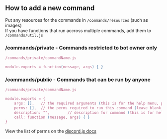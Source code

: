 ## How to add a new command
Put any resources for the commands in `/commands/resources` (such as images)  
If you have functions that run accross multiple commands, add them to `/commands/util.js`
### /commands/private - Commands restricted to bot owner only  
```javascript
/commands/private/commandName.js

module.exports = function(message, args) { }
```
### /commands/public - Commands that can be run by anyone  
```javascript
/commands/private/commandName.js

module.exports = {
	args: [],	// the required arguments (this is for the help menu, please wrap each on in <>, set this to a string if the amount of arguments isn't static, if it's a string wrap it in [])
	perms: [],	// the perms required to run this command (leave blank for anyone to be able to run it)
    description: "",		// description for command (this is for help menu, try to keep it short)
    call: function (message, args) { }
}
```
View the list of perms on the [discord.js docs](https://discord.js.org/#/docs/main/stable/class/Permissions?scrollTo=s-FLAGS)
